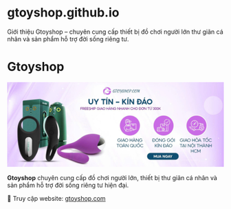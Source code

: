 # gtoyshop.github.io
Giới thiệu Gtoyshop – chuyên cung cấp thiết bị đồ chơi người lớn thư giãn cá nhân và sản phẩm hỗ trợ đời sống riêng tư.
# Gtoyshop

![Banner](gen-h-Gtoyshop1.jpg)

**Gtoyshop** chuyên cung cấp đồ chơi người lớn, thiết bị thư giãn cá nhân và sản phẩm hỗ trợ đời sống riêng tư hiện đại.

🔗 Truy cập website: [gtoyshop.com](https://gtoyshop.com)
